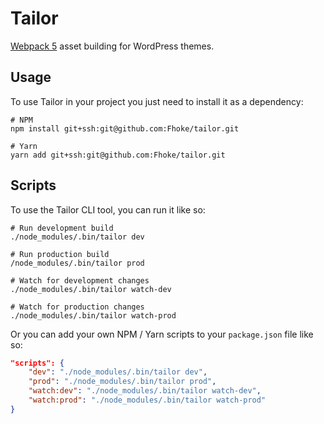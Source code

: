 # Tailor

[Webpack 5](https://webpack.js.org/) asset building for WordPress themes.

## Usage

To use Tailor in your project you just need to install it as a dependency:

```shell
# NPM
npm install git+ssh:git@github.com:Fhoke/tailor.git

# Yarn
yarn add git+ssh:git@github.com:Fhoke/tailor.git
```

## Scripts

To use the Tailor CLI tool, you can run it like so:

```shell
# Run development build
./node_modules/.bin/tailor dev

# Run production build
/node_modules/.bin/tailor prod

# Watch for development changes
./node_modules/.bin/tailor watch-dev

# Watch for production changes
./node_modules/.bin/tailor watch-prod
```

Or you can add your own NPM / Yarn scripts to your `package.json` file like so:

```json
"scripts": {
    "dev": "./node_modules/.bin/tailor dev",
    "prod": "./node_modules/.bin/tailor prod",
    "watch:dev": "./node_modules/.bin/tailor watch-dev",
    "watch:prod": "./node_modules/.bin/tailor watch-prod"
}
```
